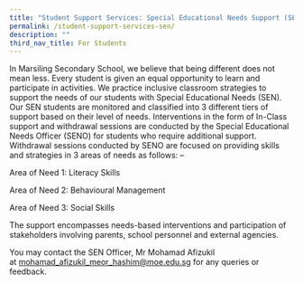 ```yaml
---
title: "Student Support Services: Special Educational Needs Support (SEN)"
permalink: /student-support-services-sen/
description: ""
third_nav_title: For Students
---
```

In Marsiling Secondary School, we believe that being different does not mean less. Every student is given an equal opportunity to learn and participate in activities. We practice inclusive classroom strategies to support the needs of our students with Special Educational Needs (SEN). Our SEN students are monitored and classified into 3 different tiers of support based on their level of needs. Interventions in the form of In-Class support and withdrawal sessions are conducted by the Special Educational Needs Officer (SENO) for students who require additional support. Withdrawal sessions conducted by SENO are focused on providing skills and strategies in 3 areas of needs as follows: –

Area of Need 1: Literacy Skills

Area of Need 2: Behavioural Management

Area of Need 3: Social Skills

The support encompasses needs-based interventions and participation of stakeholders involving parents, school personnel and external agencies.

You may contact the SEN Officer, Mr Mohamad Afizukil at [mohamad\_afizukil\_meor\_hashim@moe.edu.sg](mailto:mohamad_afizukil_meor_hashim@moe.edu.sg) for any queries or feedback.